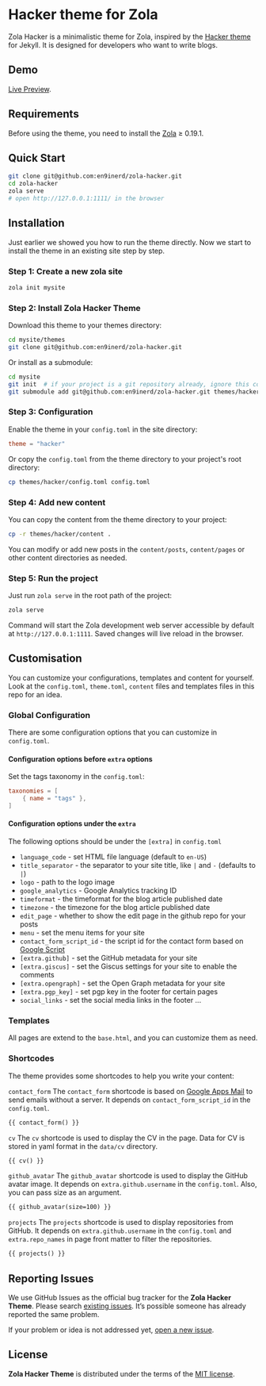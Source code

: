 # Hacker theme for Zola

Zola Hacker is a minimalistic theme for Zola, inspired by the [Hacker theme](https://pages-themes.github.io/hacker/) for Jekyll. It is designed for developers who want to write blogs.

## Demo

[Live Preview](https://zola-hacker.enginerd.io/).

## Requirements

Before using the theme, you need to install the [Zola](https://www.getzola.org/documentation/getting-started/installation/) ≥ 0.19.1.

## Quick Start

```bash
git clone git@github.com:en9inerd/zola-hacker.git
cd zola-hacker
zola serve
# open http://127.0.0.1:1111/ in the browser
```

## Installation

Just earlier we showed you how to run the theme directly. Now we start to
install the theme in an existing site step by step.

### Step 1: Create a new zola site

```bash
zola init mysite
```

### Step 2: Install Zola Hacker Theme

Download this theme to your themes directory:

```bash
cd mysite/themes
git clone git@github.com:en9inerd/zola-hacker.git
```

Or install as a submodule:

```bash
cd mysite
git init  # if your project is a git repository already, ignore this command
git submodule add git@github.com:en9inerd/zola-hacker.git themes/hacker
```

### Step 3: Configuration

Enable the theme in your `config.toml` in the site directory:

```toml
theme = "hacker"
```

Or copy the `config.toml` from the theme directory to your project's
root directory:

```bash
cp themes/hacker/config.toml config.toml
```

### Step 4: Add new content

You can copy the content from the theme directory to your project:

```bash
cp -r themes/hacker/content .
```

You can modify or add new posts in the `content/posts`, `content/pages` or other
content directories as needed.

### Step 5: Run the project

Just run `zola serve` in the root path of the project:

```bash
zola serve
```

Command will start the Zola development web server accessible by default at
`http://127.0.0.1:1111`. Saved changes will live reload in the browser.

## Customisation

You can customize your configurations, templates and content for yourself. Look
at the `config.toml`, `theme.toml`, `content` files and templates files in this
repo for an idea.

### Global Configuration

There are some configuration options that you can customize in `config.toml`.

#### Configuration options before `extra` options

Set the tags taxonomy in the `config.toml`:

```toml
taxonomies = [
    { name = "tags" },
]
```

#### Configuration options under the `extra`

The following options should be under the `[extra]` in `config.toml`

- `language_code` - set HTML file language (default to `en-US`)
- `title_separator` - the separator to your site title, like `|` and `-` (defaults to `|`)
- `logo` - path to the logo image
- `google_analytics` - Google Analytics tracking ID
- `timeformat` - the timeformat for the blog article published date
- `timezone` - the timezone for the blog article published date
- `edit_page` - whether to show the edit page in the github repo for your posts
- `menu` - set the menu items for your site
- `contact_form_script_id` - the script id for the contact form based on [Google Script](https://github.com/en9inerd/learn-to-send-email-via-google-script-html-no-server)
- `[extra.github]` - set the GitHub metadata for your site
- `[extra.giscus]` - set the Giscus settings for your site to enable the comments
- `[extra.opengraph]` - set the Open Graph metadata for your site
- `[extra.pgp_key]` - set pgp key in the footer for certain pages
- `social_links` - set the social media links in the footer
...

### Templates

All pages are extend to the `base.html`, and you can customize them as need.

### Shortcodes

The theme provides some shortcodes to help you write your content:

`contact_form`
The `contact_form` shortcode is based on [Google Apps Mail](https://github.com/en9inerd/learn-to-send-email-via-google-script-html-no-server) to send emails without a server.
It depends on `contact_form_script_id` in the `config.toml`.

```markdown
{{ contact_form() }}
```

`cv`
The `cv` shortcode is used to display the CV in the page. Data for CV is stored in yaml format in the `data/cv` directory.

```markdown
{{ cv() }}
```

`github_avatar`
The `github_avatar` shortcode is used to display the GitHub avatar image. It depends on `extra.github.username` in the `config.toml`. Also, you can pass size as an argument.

```markdown
{{ github_avatar(size=100) }}
```

`projects`
The `projects` shortcode is used to display repositories from GitHub. It depends on `extra.github.username` in the `config.toml` and `extra.repo_names` in page front matter to filter the repositories.

```markdown
{{ projects() }}
```

## Reporting Issues

We use GitHub Issues as the official bug tracker for the **Zola Hacker Theme**. Please
search [existing issues](https://github.com/en9inerd/zola-hacker/issues). It’s
possible someone has already reported the same problem.

If your problem or idea is not addressed yet, [open a new issue](https://github.com/en9inerd/zola-hacker/issues/new).

## License

**Zola Hacker Theme** is distributed under the terms of the
[MIT license](https://github.com/en9inerd/zola-hacker/blob/master/LICENSE).
